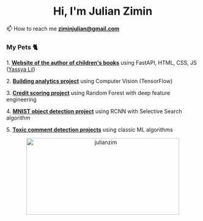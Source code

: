 <h1 align="center">
  Hi, I'm Julian Zimin 
</h1>

&#128235; How to reach me <b>ziminjulian@gmail.com</b>

<h3 align="left">
  My Pets &#128008;
</h3>
<p>
  1. <a href="https://github.com/julianzim/bookshelf"><b>Website of the author of children's books</b></a> using FastAPI, HTML, CSS, JS (<a href="https://yassyalil.com">Yassya Lil</a>)
</p>
<p>
  2. <a href="https://github.com/julianzim/Building_Analytics_with_CV"><b>Building analytics project</b></a> using Computer Vision (TensorFlow)
</p>
<p>
  3. <a href=""><b>Credit scoring project</b></a> using Random Forest with deep feature engineering
</p>
<p>
  4. <a href="https://github.com/julianzim/rcnn_mnist"><b>MNIST object detection project</b></a> using RCNN with Selective Search algorithm
</p>
<p>
  5. <a href="https://github.com/julianzim/toxic_comment_detection"><b>Toxic comment detection projects</b></a> using classic ML algorithms
</p>






<p align="center"> 
  <img align="center" src="https://github-readme-streak-stats.herokuapp.com/?user=julianzim&theme=dark" alt="julianzim" height="200" width="400" /> 
</p>
